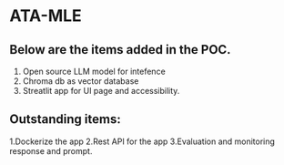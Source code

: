 # ATA-MLE

## Below are the items added in the POC.
1. Open source LLM model for intefence
2. Chroma db as vector database
3. Streatlit app for UI page and accessibility.

## Outstanding items:
1.Dockerize the app
2.Rest API for the app
3.Evaluation and monitoring response and prompt.

